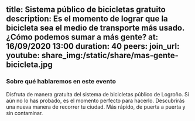 title: Sistema público de bicicletas gratuito
description: Es el momento de lograr que la bicicleta sea el medio de transporte más usado. ¿Cómo podemos sumar a más gente?
at: 16/09/2020 13:00
duration: 40
peers:
join_url:
youtube:
share_img:/static/share/mas-gente-bicicleta.jpg
----
### Sobre qué hablaremos en este evento

Disfruta de manera gratuita del sistema de bicicletas público de Logroño. Si aún no lo has probado, es el momento perfecto para hacerlo. Descubrirás una nueva manera de recorrer tu ciudad. Más rápido, de puerta a puerta y sin contaminar.
